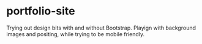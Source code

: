 # portfolio-site

Trying out design bits with and without Bootstrap. Playign with background images and positing, while trying to be mobile
friendly.
